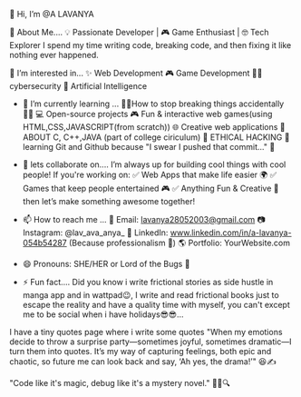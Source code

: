 👋 Hi, I’m @A LAVANYA 

👀 About Me....
💡 Passionate Developer | 🎮 Game Enthusiast | 🤓 Tech Explorer
 I spend my time writing code, breaking code, and then fixing it like nothing ever happened.


👀 I’m interested in...
✨ Web Development
🎮 Game Development
👩‍💻cybersecurity
🤖 Artificial Intelligence

- 🌱 I’m currently learning ...
🤷‍♀️How to stop breaking things accidentally 🤦‍♂️
💻 Open-source projects
🎮 Fun & interactive web games(using HTML,CSS,JAVASCRIPT(from scratch))
🌐 Creative web applications
📌 ABOUT C, C++,JAVA (part of college ciriculum)
📌 ETHICAL HACKING
📌learning Git and Github because "I swear I pushed that commit..." 🤔

- 💞️ lets collaborate on....
I’m always up for building cool things with cool people! If you're working on:
✅ Web Apps that make life easier 🌍
✅ Games that keep people entertained 🎮
✅ Anything Fun & Creative 🚀
then let’s make something awesome together!

- 📫 How to reach me ...
📧 Email: lavanya28052003@gmail.com
📷 Instagram: @lav_ava_anya_
💼 LinkedIn: www.linkedin.com/in/a-lavanya-054b54287 (Because professionalism 👔)
🌎 Portfolio: YourWebsite.com

- 😄 Pronouns: SHE/HER or Lord of the Bugs 🐛
- ⚡ Fun fact....
 Did you know i write frictional stories as side hustle in manga app and in wattpad😉,
 I write and read frictional books just to escape the reality and have a quality time with myself,
 you can't except me to be social when i have holidays😎😎...

I have a tiny quotes page where i write some quotes
"When my emotions decide to throw a surprise party—sometimes joyful,
 sometimes dramatic—I turn them into quotes.
 It’s my way of capturing feelings, both epic and chaotic,
 so future me can look back and say, ‘Ah yes, the drama!’" 😆✍️

   "Code like it's magic, debug like it's a mystery novel." 🧙‍♂️🔍

<!---
Hazelava/Hazelava is a ✨ special ✨ repository because its `README.md` (this file) appears on your GitHub profile.
You can click the Preview link to take a look at your changes.
--->
